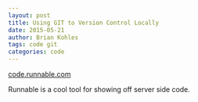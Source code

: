 ```yaml
---
layout: post
title: Using GIT to Version Control Locally
date: 2015-05-21
author: Brian Kohles
tags: code git
categories: code
---
```

[code.runnable.com](http://code.runnable.com)

Runnable is a cool tool for showing off server side code.
